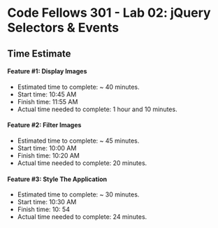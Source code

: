 # Code Fellows 301 - Lab 02: jQuery Selectors & Events

## Time Estimate

#### Feature #1: Display Images

- Estimated time to complete: ~ 40 minutes.
- Start time: 10:45 AM
- Finish time: 11:55 AM
- Actual time needed to complete: 1 hour and 10 minutes.

#### Feature #2: Filter Images

- Estimated time to complete: ~ 45 minutes.
- Start time: 10:00 AM
- Finish time: 10:20 AM
- Actual time needed to complete: 20 minutes.

#### Feature #3: Style The Application

- Estimated time to complete: ~ 30 minutes.
- Start time: 10:30 AM
- Finish time: 10: 54
- Actual time needed to complete: 24 minutes.
